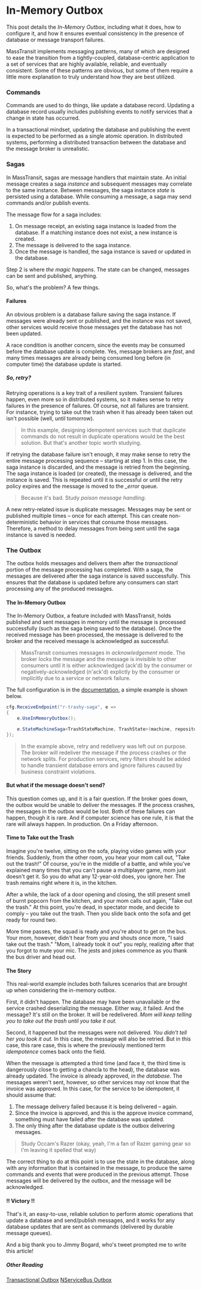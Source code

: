 # In-Memory Outbox

This post details the _In-Memory Outbox_, including what it does, how to configure it, and how it ensures eventual consistency in the presence of database or message transport failures.

MassTransit implements messaging patterns, many of which are designed to ease the transition from a tightly-coupled, database-centric application to a set of services that are highly available, reliable, and eventually consistent. Some of these patterns are obvious, but some of them require a little more explanation to truly understand how they are best utilized.

### Commands

Commands are used to do things, like update a database record. Updating a database record usually includes publishing events to notify services that a change in state has occurred.

In a transactional mindset, updating the database and publishing the event is expected to be performed as a single atomic operation. In distributed systems, performing a distributed transaction between the database and the message broker is unrealistic.

### Sagas

In MassTransit, sagas are message handlers that maintain state. An initial message creates a saga _instance_ and subsequent messages may correlate to the same instance. Between messages, the saga instance _state_ is persisted using a database. While consuming a message, a saga may send commands and/or publish events.

The message flow for a saga includes:

1. On message receipt, an existing saga instance is loaded from the database. If a matching instance does not exist, a new instance is created.
2. The message is delivered to the saga instance.
3. Once the message is handled, the saga instance is saved or updated in the database.

Step 2 is where _the magic happens_. The state can be changed, messages can be sent and published, anything.

So, what's the problem? A few things.

#### Failures

An obvious problem is a database failure saving the saga instance. If messages were already sent or published, and the instance was not saved, other services would receive those messages yet the database has not been updated.

A race condition is another concern, since the events may be consumed before the database update is complete. Yes, message brokers are _fast_, and many times messages are already being consumed long before (in computer time) the database update is started.

##### So, retry?

Retrying operations is a key trait of a resilient system. Transient failures happen, even more so in distributed systems, so it makes sense to retry failures in the presence of failures. Of course, not all failures are transient. For instance, trying to take out the trash when it has already been taken out isn't possible (well, until tomorrow).

> In this example, designing idempotent services such that duplicate commands do not result in duplicate operations would be the best solution. But that's another topic worth studying.

If retrying the database failure isn't enough, it may make sense to retry the entire message processing sequence – starting at step 1. In this case, the saga instance is discarded, and the message is retried from the beginning. The saga instance is loaded (or created), the message is delivered, and the instance is saved. This is repeated until it is successful or until the retry policy expires and the message is moved to the *_error* queue.

> Because it's bad. Study _poison message handling_.

A new retry-related issue is duplicate messages. Messages may be sent or published multiple times – once for each attempt. This can create non-deterministic behavior in services that consume those messages. Therefore, a method to delay messages from being sent until the saga instance is saved is needed.

### The Outbox

The outbox holds messages and delivers them after the _transactional_ portion of the message processing has completed. With a saga, the messages are delivered after the saga instance is saved successfully. This ensures that the database is updated before any consumers can start processing any of the produced messages.

#### The In-Memory Outbox

The In-Memory Outbox, a feature included with MassTransit, holds published and sent messages in memory until the message is processed successfully (such as the saga being saved to the database). Once the received message has been processed, the message is delivered to the broker and the received message is acknowledged as successful.

> MassTransit consumes messages in _acknowledgement_ mode. The broker locks the message and the message is invisible to other consumers until it is either acknowledged (ack'd) by the consumer or negatively-acknowledged (n'ack'd) explictly by the consumer or implicitly due to a service or network failure.

The full configuration is in the [documentation](/usage/exceptions.md#redelivery), a simple example is shown below.

```cs
cfg.ReceiveEndpoint("r-trashy-saga", e =>
{
    e.UseInMemoryOutbox();

    e.StateMachineSaga<TrashStateMachine, TrashState>(machine, repository);
});
```

> In the example above, retry and redelivery was left out on purpose. The broker will redeliver the message if the process crashes or the network splits. For production services, retry filters should be added to handle transient database errors and ignore failures caused by business constraint violations.

#### But what if the message doesn't send?

This question comes up, and it is a fair question. If the broker goes down, the outbox would be unable to deliver the messages. If the process crashes, the messages in the outbox would be lost. Both of these failures can happen, though it is rare. And if computer science has one rule, it is that the rare will always happen. In production. On a Friday afternoon.

#### Time to Take out the Trash

Imagine you're twelve, sitting on the sofa, playing video games with your friends. Suddenly, from the other room, you hear your mom call out, "Take out the trash!" Of course, you're in the middle of a battle, and while you've explained many times that you can't pause a multiplayer game, mom just doesn't get it. So you do what any 12-year-old does, you ignore her. The trash remains right where it is, in the kitchen.

After a while, the lack of a door opening and closing, the still present smell of burnt popcorn from the kitchen, and your mom calls out again, "Take out the trash." At this point, you're dead, in spectator mode, and decide to comply – you take out the trash. Then you slide back onto the sofa and get ready for round two.

More time passes, the squad is ready and you're about to get on the bus. Your mom, however, didn't hear from you and shouts once more, "I said take out the trash." "Mom, I already took it out" you reply, realizing after that you forgot to mute your mic. The jests and jokes commence as you thank the bus driver and head out.

#### The Story

This real-world example includes both failures scenarios that are brought up when considering the in-memory outbox.

First, it didn't happen. The database may have been unavailable or the service crashed deserializing the message. Either way, it failed. And the message? It's still on the broker. It will be redelivered. _Mom will keep telling you to take out the trash until you take it out._

Second, it happened but the messages were not delivered. _You didn't tell her you took it out._ In this case, the message will also be retried. But in this case, this rare case, this is where the previously mentioned term _idempotence_ comes back onto the field.

When the message is attempted a third time (and face it, the third time is dangerously close to getting a chancla to the head), the database was already updated. The invoice is already approved, _in the database_. The messages weren't sent, however, so other services may not know that the invoice was approved. In this case, for the service to be idempotent, it should assume that:

1. The message delivery failed because it is being delivered – again.
2. Since the invoice is approved, and this is the approve invoice command, something must have failed after the database was updated. 
3. The only thing after the database update is the outbox delivering messages.

> Study Occam's Razer (okay, yeah, I'm a fan of Razer gaming gear so I'm leaving it spelled that way)

The correct thing to do at this point is to use the state in the database, along with any information that is contained in the message, to produce the same commands and events that were produced in the previous attempt. Those messages will be delivered by the outbox, and the message will be acknowledged.

#### !! Victory !!

That's it, an easy-to-use, reliable solution to perform atomic operations that update a database and send/publish messages, and it works for any database updates that are sent as commands (delivered by durable message queues).

And a big thank you to Jimmy Bogard, who's tweet prompted me to write this article!

<Tweet id="1225424085498417153" :options="{ theme: 'dark', dnt: 'true' }"></Tweet>

##### Other Reading

[Transactional Outbox](https://microservices.io/patterns/data/transactional-outbox.html)
[NServiceBus Outbox](https://docs.particular.net/nservicebus/outbox/)


